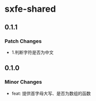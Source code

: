 # sxfe-shared

## 0.1.1

### Patch Changes

- 1.判断字符是否为中文

## 0.1.0

### Minor Changes

- feat: 提供首字母大写、是否为数组的函数
